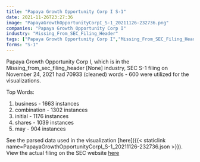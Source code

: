 ```yaml
---
title: "Papaya Growth Opportunity Corp I S-1"
date: 2021-11-26T23:27:36
image: "PapayaGrowthOpportunityCorpI_S-1_20211126-232736.png"
companies: "Papaya Growth Opportunity Corp I"
industry: "Missing_From_SEC_Filing_Header"
tags: ["Papaya Growth Opportunity Corp I","Missing_From_SEC_Filing_Header","11-24-2021","S-1"]
forms: "S-1"
---
```

Papaya Growth Opportunity Corp I, which is in the Missing_from_sec_filing_header [None] industry, SEC S-1 filing on November 24, 2021 had 70933 (cleaned) words - 600 were utilized for the visualizations.

Top Words:
1. business - 1663 instances
2. combination - 1302 instances
3. initial - 1176 instances
4. shares - 1039 instances
5. may - 904 instances


See the parsed data used in the visualization [here]({{< staticlink name=PapayaGrowthOpportunityCorpI_S-1_20211126-232736.json >}}).  
View the actual filing on the SEC website [here](https://www.sec.gov/Archives/edgar/data/1894057/0001104659-21-143117.txt)